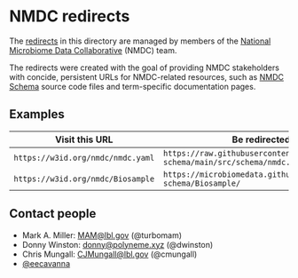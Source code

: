 # NMDC redirects

The [redirects](https://httpd.apache.org/docs/current/howto/htaccess.html) in this directory are managed by members of the [National Microbiome Data Collaborative](https://microbiomedata.org/) (NMDC) team.

The redirects were created with the goal of providing NMDC stakeholders with concide, persistent URLs for NMDC-related resources, such as [NMDC Schema](https://github.com/microbiomedata/nmdc-schema) source code files and term-specific documentation pages.

## Examples

| Visit this URL                    | Be redirected to this URL                                                                |
| --------------------------------- | ---------------------------------------------------------------------------------------- |
| `https://w3id.org/nmdc/nmdc.yaml` | `https://raw.githubusercontent.com/microbiomedata/nmdc-schema/main/src/schema/nmdc.yaml` |
| `https://w3id.org/nmdc/Biosample` | `https://microbiomedata.github.io/nmdc-schema/Biosample/`                                |

## Contact people
- Mark A. Miller: MAM@lbl.gov (@turbomam) 
- Donny Winston: donny@polyneme.xyz (@dwinston)
- Chris Mungall: CJMungall@lbl.gov (@cmungall)
- [@eecavanna](https://github.com/eecavanna/)
